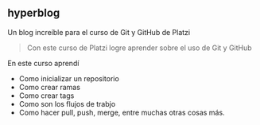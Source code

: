 ## hyperblog
Un blog increíble para el curso de Git y GitHub de Platzi
> Con este curso de Platzi logre aprender sobre el uso de Git y GitHub 

En este curso aprendí

* Como inicializar un repositorio 
* Como crear ramas
* Como crear tags
* Como son los flujos de trabjo 
* Como hacer pull, push, merge, entre muchas otras cosas más. 
